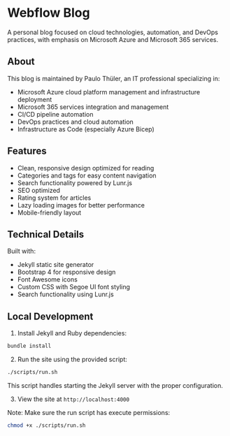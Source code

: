 # Webflow Blog

A personal blog focused on cloud technologies, automation, and DevOps practices, with emphasis on Microsoft Azure and Microsoft 365 services.

## About

This blog is maintained by Paulo Thüler, an IT professional specializing in:

- Microsoft Azure cloud platform management and infrastructure deployment
- Microsoft 365 services integration and management
- CI/CD pipeline automation
- DevOps practices and cloud automation
- Infrastructure as Code (especially Azure Bicep)

## Features

- Clean, responsive design optimized for reading
- Categories and tags for easy content navigation
- Search functionality powered by Lunr.js
- SEO optimized
- Rating system for articles
- Lazy loading images for better performance
- Mobile-friendly layout

## Technical Details

Built with:
- Jekyll static site generator
- Bootstrap 4 for responsive design
- Font Awesome icons
- Custom CSS with Segoe UI font styling
- Search functionality using Lunr.js

## Local Development

1. Install Jekyll and Ruby dependencies:
```bash
bundle install
```

2. Run the site using the provided script:
```bash
./scripts/run.sh
```
This script handles starting the Jekyll server with the proper configuration.

3. View the site at `http://localhost:4000`

Note: Make sure the run script has execute permissions:
```bash
chmod +x ./scripts/run.sh
```